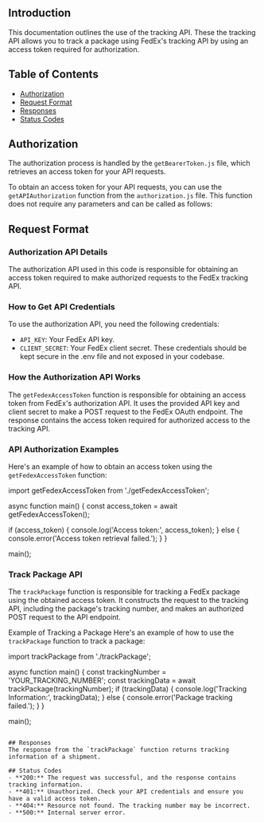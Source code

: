 ## Introduction

This documentation outlines the use of the tracking API. These the tracking API allows you to track a package using FedEx's
tracking API by using an access token required for authorization.

## Table of Contents

- [Authorization](#authorization)
- [Request Format](#request-format)
- [Responses](#responses)
- [Status Codes](#status-codes)



## Authorization
The authorization process is handled by the `getBearerToken.js` file, which retrieves an access token for your API requests. 

To obtain an access token for your API requests, you can use the `getAPIAuthorization` function from the `authorization.js` file. This function does not require any parameters and can be called as follows:



## Request Format

### Authorization API Details
The authorization API used in this code is responsible for obtaining an access token required to make
authorized requests to the FedEx tracking API.

### How to Get API Credentials

To use the authorization API, you need the following credentials:
- `API_KEY`: Your FedEx API key.
- `CLIENT_SECRET`: Your FedEx client secret.
These credentials should be kept secure in the .env file and not exposed in your codebase.

### How the Authorization API Works
The `getFedexAccessToken` function is responsible for obtaining an access token from FedEx&#39;s
authorization API. It uses the provided API key and client secret to make a POST request to the FedEx
OAuth endpoint. The response contains the access token required for authorized access to the tracking
API.

### API Authorization Examples
Here&#39;s an example of how to obtain an access token using the `getFedexAccessToken` function:

import getFedexAccessToken from &#39;./getFedexAccessToken&#39;;

async function main() {
const access_token = await getFedexAccessToken();

if (access_token) {
console.log(&#39;Access token:&#39;, access_token);
} else {
console.error(&#39;Access token retrieval failed.&#39;);
}
}

main();


### Track Package API
The `trackPackage` function  is responsible for tracking a FedEx package using the obtained access token.
It constructs the request to the tracking API, including the package&#39;s tracking number, and makes an
authorized POST request to the API endpoint.

Example of Tracking a Package
Here&#39;s an example of how to use the `trackPackage` function to track a package:

import trackPackage from &#39;./trackPackage&#39;;

async function main() {
const trackingNumber = &#39;YOUR_TRACKING_NUMBER&#39;;
const trackingData = await trackPackage(trackingNumber);
if (trackingData) {
console.log(&#39;Tracking Information:&#39;, trackingData);
} else {
console.error(&#39;Package tracking failed.&#39;);
}
}

main();
``` 

## Responses 
The response from the `trackPackage` function returns tracking information of a shipment.

## Status Codes
- **200:** The request was successful, and the response contains tracking information.
- **401:** Unauthorized. Check your API credentials and ensure you have a valid access token.
- **404:** Resource not found. The tracking number may be incorrect.
- **500:** Internal server error. 
